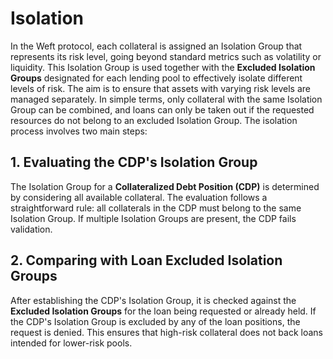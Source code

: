 
# **Isolation**

In the Weft protocol, each collateral is assigned an Isolation Group that represents its risk level, going beyond standard metrics such as volatility or liquidity. This Isolation Group is used together with the **Excluded Isolation Groups** designated for each lending pool to effectively isolate different levels of risk. The aim is to ensure that assets with varying risk levels are managed separately. In simple terms, only collateral with the same Isolation Group can be combined, and loans can only be taken out if the requested resources do not belong to an excluded Isolation Group. The isolation process involves two main steps:

## **1. Evaluating the CDP's Isolation Group**

The Isolation Group for a **Collateralized Debt Position (CDP)** is determined by considering all available collateral. The evaluation follows a straightforward rule: all collaterals in the CDP must belong to the same Isolation Group. If multiple Isolation Groups are present, the CDP fails validation.

## **2. Comparing with Loan Excluded Isolation Groups**

After establishing the CDP's Isolation Group, it is checked against the **Excluded Isolation Groups** for the loan being requested or already held. If the CDP's Isolation Group is excluded by any of the loan positions, the request is denied. This ensures that high-risk collateral does not back loans intended for lower-risk pools.

